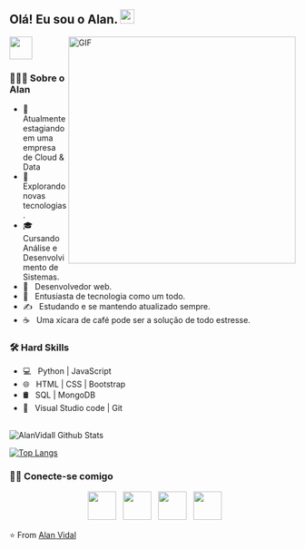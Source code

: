 <h2> Olá! Eu sou o Alan. <img src="https://github.com/souvikguria98/souvikguria98/blob/master/Hi.gif" width="25"></h2>
<img align="right" alt="GIF" src="https://media.giphy.com/media/cklf6DC5GH1Ob95u2o/giphy.gif" width="400"/>
<img src="https://cdn.countryflags.com/thumbs/brazil/flag-round-250.png" width="40" height="40">
 

<h3> 👨🏻‍💻 Sobre o Alan </h3>

- 🔭 &nbsp; Atualmente estagiando em uma empresa de Cloud & Data
- 🤔 &nbsp; Explorando novas tecnologias.
- 🎓 &nbsp; Cursando Análise e Desenvolvimento de Sistemas.
- 💼 &nbsp; Desenvolvedor web.
- 🌱 &nbsp; Entusiasta de tecnologia como um todo.
- ✍️ &nbsp; Estudando e se mantendo atualizado sempre.
- ☕ &nbsp; Uma xícara de café pode ser a solução de todo estresse. 

<h3>🛠 Hard Skills</h3>

- 💻 &nbsp; Python | JavaScript   
- 🌐 &nbsp; HTML | CSS | Bootstrap 
- 🛢 &nbsp; SQL | MongoDB
- 🔧 &nbsp; Visual Studio code | Git

<br>

<img align="center" src="https://github-readme-stats.vercel.app/api?username=AlanVidalll&include_all_commits=true&count_private=true&show_icons=true&line_height=20&title_color=7A7ADB&icon_color=2234AE&text_color=D3D3D3&bg_color=0,000000,130F40" alt="AlanVidall Github Stats"/>

[![Top Langs](https://github-readme-stats.vercel.app/api/top-langs/?username=AlanVidalll&layout=compact&text_color=daf7dc&bg_color=151515)](https://github.com/devSouvik/github-readme-stats)


<h3> 🤝🏻 Conecte-se comigo </h3>

<p align="center">
&nbsp; <a href="https://www.facebook.com/alanvidalll/" target="_blank" rel="noopener noreferrer"><img src="https://img.icons8.com/plasticine/100/000000/facebook.png" width="50" /></a>  
&nbsp; <a href="https://www.instagram.com/alan_vidalll/" target="_blank" rel="noopener noreferrer"><img src="https://img.icons8.com/plasticine/100/000000/instagram-new.png" width="50" /></a>  
&nbsp; <a href="https://www.linkedin.com/in/alanvidalll/" target="_blank" rel="noopener noreferrer"><img src="https://img.icons8.com/plasticine/100/000000/linkedin.png" width="50" /></a>
&nbsp; <a href="mailto:alanfonseca7812@gmail.com" target="_blank" rel="noopener noreferrer"><img src="https://img.icons8.com/plasticine/100/000000/gmail.png"  width="50" /></a>
</p>

⭐️ From [Alan Vidal](https://github.com/AlanVidalll)
